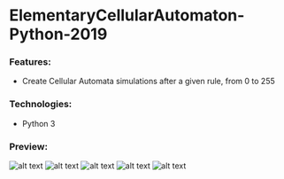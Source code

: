 # ElementaryCellularAutomaton-Python-2019


### Features:
- Create Cellular Automata simulations after a given rule, from 0 to 255

### Technologies:
- Python 3

### Preview:

![alt text](https://github.com/panaitescu-paul/ElementaryCellularAutomaton-Python-2019/blob/master/screenshots/s1.png)
![alt text](https://github.com/panaitescu-paul/ElementaryCellularAutomaton-Python-2019/blob/master/screenshots/s2.png)
![alt text](https://github.com/panaitescu-paul/ElementaryCellularAutomaton-Python-2019/blob/master/screenshots/s3.png)
![alt text](https://github.com/panaitescu-paul/ElementaryCellularAutomaton-Python-2019/blob/master/screenshots/s4.png)
![alt text](https://github.com/panaitescu-paul/ElementaryCellularAutomaton-Python-2019/blob/master/screenshots/s5.png)

